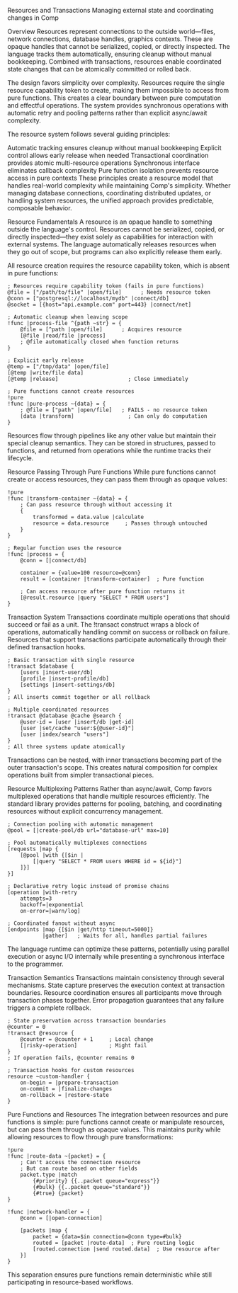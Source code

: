 Resources and Transactions
Managing external state and coordinating changes in Comp

Overview
Resources represent connections to the outside world—files, network connections, database handles, graphics contexts. These are opaque handles that cannot be serialized, copied, or directly inspected. The language tracks them automatically, ensuring cleanup without manual bookkeeping. Combined with transactions, resources enable coordinated state changes that can be atomically committed or rolled back.

The design favors simplicity over complexity. Resources require the single resource capability token to create, making them impossible to access from pure functions. This creates a clear boundary between pure computation and effectful operations. The system provides synchronous operations with automatic retry and pooling patterns rather than explicit async/await complexity.

The resource system follows several guiding principles:

Automatic tracking ensures cleanup without manual bookkeeping
Explicit control allows early release when needed
Transactional coordination provides atomic multi-resource operations
Synchronous interface eliminates callback complexity
Pure function isolation prevents resource access in pure contexts
These principles create a resource model that handles real-world complexity while maintaining Comp's simplicity. Whether managing database connections, coordinating distributed updates, or handling system resources, the unified approach provides predictable, composable behavior.

Resource Fundamentals
A resource is an opaque handle to something outside the language's control. Resources cannot be serialized, copied, or directly inspected—they exist solely as capabilities for interaction with external systems. The language automatically releases resources when they go out of scope, but programs can also explicitly release them early.

All resource creation requires the resource capability token, which is absent in pure functions:

```comp
; Resources require capability token (fails in pure functions)
@file = ["/path/to/file" |open/file]      ; Needs resource token
@conn = ["postgresql://localhost/mydb" |connect/db]
@socket = [{host="api.example.com" port=443} |connect/net]

; Automatic cleanup when leaving scope
!func |process-file ^{path ~str} = {
    @file = [^path |open/file]      ; Acquires resource
    [@file |read/file |process]
    ; @file automatically closed when function returns
}

; Explicit early release
@temp = ["/tmp/data" |open/file]
[@temp |write/file data]
[@temp |release]                      ; Close immediately

; Pure functions cannot create resources
!pure
!func |pure-process ~{data} = {
    ; @file = ["path" |open/file]   ; FAILS - no resource token
    [data |transform]                 ; Can only do computation
}
```

Resources flow through pipelines like any other value but maintain their special cleanup semantics. They can be stored in structures, passed to functions, and returned from operations while the runtime tracks their lifecycle.

Resource Passing Through Pure Functions
While pure functions cannot create or access resources, they can pass them through as opaque values:

```comp
!pure
!func |transform-container ~{data} = {
    ; Can pass resource through without accessing it
    {
        transformed = data.value |calculate
        resource = data.resource     ; Passes through untouched
    }
}

; Regular function uses the resource
!func |process = {
    @conn = [|connect/db]
    
    container = {value=100 resource=@conn}
    result = [container |transform-container]  ; Pure function
    
    ; Can access resource after pure function returns it
    [@result.resource |query "SELECT * FROM users"]
}
```

Transaction System
Transactions coordinate multiple operations that should succeed or fail as a unit. The !transact construct wraps a block of operations, automatically handling commit on success or rollback on failure. Resources that support transactions participate automatically through their defined transaction hooks.

```comp
; Basic transaction with single resource
!transact $database {
    [users |insert-user/db]
    [profile |insert-profile/db]
    [settings |insert-settings/db]
}
; All inserts commit together or all rollback

; Multiple coordinated resources
!transact @database @cache @search {
    @user-id = [user |insert/db |get-id]
    [user |set/cache "user:${@user-id}"]
    [user |index/search "users"]
}
; All three systems update atomically
```

Transactions can be nested, with inner transactions becoming part of the outer transaction's scope. This creates natural composition for complex operations built from simpler transactional pieces.

Resource Multiplexing Patterns
Rather than async/await, Comp favors multiplexed operations that handle multiple resources efficiently. The standard library provides patterns for pooling, batching, and coordinating resources without explicit concurrency management.

```comp
; Connection pooling with automatic management
@pool = [|create-pool/db url="database-url" max=10]

; Pool automatically multiplexes connections
[requests |map {
    [@pool |with {[$in |
        [|query "SELECT * FROM users WHERE id = ${id}"]
    ]}]
}]

; Declarative retry logic instead of promise chains
[operation |with-retry 
    attempts=3
    backoff=|exponential
    on-error=|warn/log]

; Coordinated fanout without async
[endpoints |map {[$in |get/http timeout=5000]}
           |gather]   ; Waits for all, handles partial failures
```

The language runtime can optimize these patterns, potentially using parallel execution or async I/O internally while presenting a synchronous interface to the programmer.

Transaction Semantics
Transactions maintain consistency through several mechanisms. State capture preserves the execution context at transaction boundaries. Resource coordination ensures all participants move through transaction phases together. Error propagation guarantees that any failure triggers a complete rollback.

```comp
; State preservation across transaction boundaries
@counter = 0
!transact @resource {
    @counter = @counter + 1     ; Local change
    [|risky-operation]          ; Might fail
}
; If operation fails, @counter remains 0

; Transaction hooks for custom resources
resource ~custom-handler {
    on-begin = |prepare-transaction
    on-commit = |finalize-changes  
    on-rollback = |restore-state
}
```

Pure Functions and Resources
The integration between resources and pure functions is simple: pure functions cannot create or manipulate resources, but can pass them through as opaque values. This maintains purity while allowing resources to flow through pure transformations:

```comp
!pure
!func |route-data ~{packet} = {
    ; Can't access the connection resource
    ; But can route based on other fields
    packet.type |match
        {#priority} {{..packet queue="express"}}
        {#bulk} {{..packet queue="standard"}}
        {#true} {packet}
}

!func |network-handler = {
    @conn = [|open-connection]
    
    [packets |map {
        packet = {data=$in connection=@conn type=#bulk}
        routed = [packet |route-data]  ; Pure routing logic
        [routed.connection |send routed.data]  ; Use resource after
    }]
}
```

This separation ensures pure functions remain deterministic while still participating in resource-based workflows.

